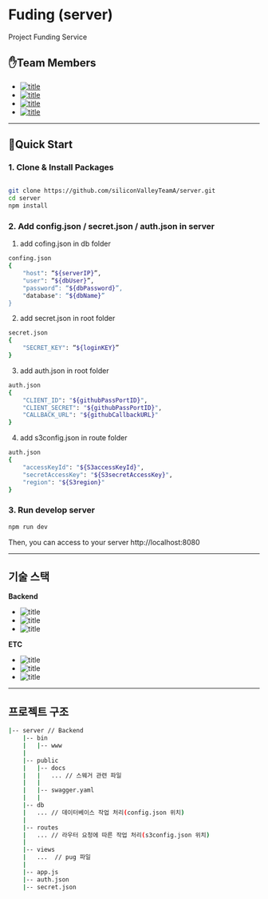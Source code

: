 # Fuding (server)

Project Funding Service

## ✋Team Members

- [![title](https://img.shields.io/badge/DEVLOPER-최윤선-123456)](https://github.com/OMEGA-Y)
- [![title](https://img.shields.io/badge/DEVLOPER-이연정-123456)](https://github.com/YeonJeongLee00)
- [![title](https://img.shields.io/badge/DEVLOPER-유창헌-123456)](https://github.com/dbckdgjs369)
- [![title](https://img.shields.io/badge/DEVLOPER-노기진-123456)](https://github.com/nohgijin)

---

## 🧞Quick Start 

### 1. Clone & Install Packages

```bash

git clone https://github.com/siliconValleyTeamA/server.git
cd server
npm install

```

### 2. Add config.json / secret.json / auth.json in server

1) add cofing.json in db folder

```bash
confing.json
{
    "host": “${serverIP}”,
    "user": “${dbUser}”,
    "password”: “${dbPassword}”,
    "database": “${dbName}”
}
```

2) add secret.json in root folder

```bash
secret.json
{
    "SECRET_KEY": “${loginKEY}”
}
```

3) add auth.json in root folder

```bash
auth.json
{
    "CLIENT_ID": "${githubPassPortID}",
    "CLIENT_SECRET": "${githubPassPortID}",
    "CALLBACK_URL": "${githubCallbackURL}"
}
```

4) add s3config.json in route folder
```bash
auth.json
{
    "accessKeyId": "${S3accessKeyId}",
    "secretAccessKey": "${S3secretAccessKey}",
    "region": "${S3region}"
}
```

### 3. Run develop server

```bash
npm run dev
```

Then, you can access to your server http://localhost:8080

---

## 기술 스택

**Backend**

- ![title](https://img.shields.io/badge/-Node.js-339933?&logo=Node.js&logoColor=white)
- ![title](https://img.shields.io/badge/-Express-191919?&logo=Node.js&logoColor=white)
- ![title](https://img.shields.io/badge/-MySQL-4479A1?&logo=MySQL&logoColor=white)

**ETC**

- ![title](https://img.shields.io/badge/-EC2-232F3E?&logo=Amazon-AWS&logoColor=white)
- ![title](https://img.shields.io/badge/-Github-181717?&logo=Github&logoColor=white)
- ![title](https://img.shields.io/badge/-Slack-4A154B?&logo=Slack&logoColor=white)

---

## 프로젝트 구조

```bash
|-- server // Backend
    |-- bin
    |   |-- www
    |
    |-- public
    |   |-- docs
    |   |   ... // 스웨거 관련 파일
    |   |
    |   |-- swagger.yaml
    |   |
    |-- db
    |   ... // 데이터베이스 작업 처리(config.json 위치)
    |
    |-- routes
    |   ... // 라우터 요청에 따른 작업 처리(s3config.json 위치)
    |
    |-- views
    |   ...  // pug 파일
    |
    |-- app.js
    |-- auth.json
    |-- secret.json 
```

